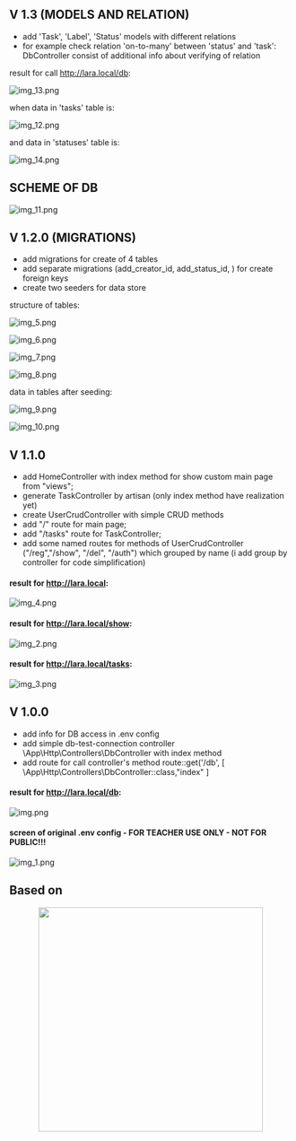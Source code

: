 ## V 1.3 (MODELS AND RELATION)
- add 'Task', 'Label', 'Status' models with different relations
- for example check relation 'on-to-many' between 'status' and 'task': DbController consist of additional info about verifying of relation

result for call http://lara.local/db:

![img_13.png](img_13.png)


when data in 'tasks' table is:

![img_12.png](img_12.png)

and data in 'statuses' table is:

![img_14.png](img_14.png)

## SCHEME OF DB

![img_11.png](img_11.png)

## V 1.2.0 (MIGRATIONS)
- add migrations for create of 4 tables 
- add separate migrations (add_creator_id, add_status_id, ) for create foreign keys
- create two seeders for data store

structure of tables:

![img_5.png](img_5.png)

![img_6.png](img_6.png)

![img_7.png](img_7.png)

![img_8.png](img_8.png)

data in tables after seeding:

![img_9.png](img_9.png)

![img_10.png](img_10.png)

## V 1.1.0
- add HomeController with index method for show custom main page from "views";
- generate TaskController by artisan (only index method have realization yet)
- create UserCrudController with simple CRUD methods
- add "/" route for main page;
- add "/tasks" route for TaskController;
- add some named routes for methods of UserCrudController ("/reg","/show", "/del", "/auth") which grouped by name
  (i add group by controller for code simplification)

#### result for <http://lara.local>:
![img_4.png](img_4.png)

#### result for <http://lara.local/show>:
![img_2.png](img_2.png)

#### result for <http://lara.local/tasks>:
![img_3.png](img_3.png)

## V 1.0.0
- add info for DB access in .env config
- add simple db-test-connection controller \App\Http\Controllers\DbController with index method
- add route for call controller's method route::get('/db', [   \App\Http\Controllers\DbController::class,"index" ]
#### result for <http://lara.local/db>:
![img.png](img.png)

#### screen of original .env config - FOR TEACHER USE ONLY - NOT FOR PUBLIC!!! 
![img_1.png](img_1.png)




## Based on
<p align="center"><a href="https://laravel.com" target="_blank"><img src="https://raw.githubusercontent.com/laravel/art/master/logo-lockup/5%20SVG/2%20CMYK/1%20Full%20Color/laravel-logolockup-cmyk-red.svg" width="400"></a></p>

